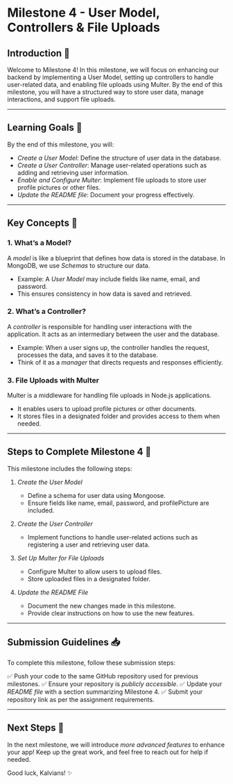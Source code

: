 # Milestone 4 - User Model, Controllers & File Uploads

## Introduction 🚀
Welcome to Milestone 4! In this milestone, we will focus on enhancing our backend by implementing a User Model, setting up controllers to handle user-related data, and enabling file uploads using Multer. By the end of this milestone, you will have a structured way to store user data, manage interactions, and support file uploads.

---

## Learning Goals 🎯
By the end of this milestone, you will:
- *Create a User Model*: Define the structure of user data in the database.
- *Create a User Controller*: Manage user-related operations such as adding and retrieving user information.
- *Enable and Configure Multer*: Implement file uploads to store user profile pictures or other files.
- *Update the README file*: Document your progress effectively.

---

## Key Concepts 📌
### 1. What’s a Model?
A *model* is like a blueprint that defines how data is stored in the database. In MongoDB, we use *Schemas* to structure our data.

- Example: A *User Model* may include fields like name, email, and password.
- This ensures consistency in how data is saved and retrieved.

### 2. What’s a Controller?
A *controller* is responsible for handling user interactions with the application. It acts as an intermediary between the user and the database.

- Example: When a user signs up, the controller handles the request, processes the data, and saves it to the database.
- Think of it as a *manager* that directs requests and responses efficiently.

### 3. File Uploads with Multer
Multer is a middleware for handling file uploads in Node.js applications.

- It enables users to upload profile pictures or other documents.
- It stores files in a designated folder and provides access to them when needed.

---

## Steps to Complete Milestone 4 📝
This milestone includes the following steps:

1. *Create the User Model*
   - Define a schema for user data using Mongoose.
   - Ensure fields like name, email, password, and profilePicture are included.

2. *Create the User Controller*
   - Implement functions to handle user-related actions such as registering a user and retrieving user data.

3. *Set Up Multer for File Uploads*
   - Configure Multer to allow users to upload files.
   - Store uploaded files in a designated folder.
   
4. *Update the README File*
   - Document the new changes made in this milestone.
   - Provide clear instructions on how to use the new features.

---

## Submission Guidelines 📥
To complete this milestone, follow these submission steps:

✅ Push your code to the same GitHub repository used for previous milestones.
✅ Ensure your repository is *publicly accessible*.
✅ Update your *README file* with a section summarizing Milestone 4.
✅ Submit your repository link as per the assignment requirements.

---

## Next Steps 🚀
In the next milestone, we will introduce *more advanced features* to enhance your app! Keep up the great work, and feel free to reach out for help if needed.

Good luck, Kalvians! ✨
